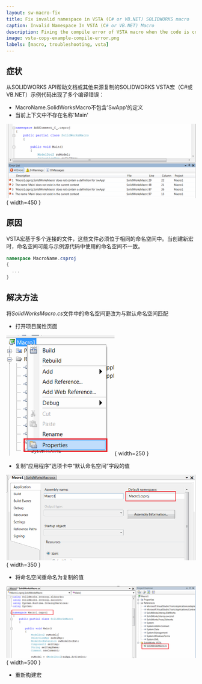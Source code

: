 ```yaml
---
layout: sw-macro-fix
title: Fix invalid namespace in VSTA (C# or VB.NET) SOLIDWORKS macro
caption: Invalid Namespace In VSTA (C# or VB.NET) Macro
description: Fixing the compile error of VSTA macro when the code is copied from the example
image: vsta-copy-example-compile-error.png
labels: [macro, troubleshooting, vsta]
---
```

## 症状

从SOLIDWORKS API帮助文档或其他来源复制的SOLIDWORKS VSTA宏（C#或VB.NET）示例代码出现了多个编译错误：

* MacroName.SolidWorksMacro不包含'SwApp'的定义
* 当前上下文中不存在名称'Main'

![从示例中复制代码到VSTA宏时出现编译错误](vsta-copy-example-compile-error.png){ width=450 }

## 原因

VSTA宏基于多个连接的文件，这些文件必须位于相同的命名空间中。当创建新宏时，命名空间可能与示例源代码中使用的命名空间不一致。

~~~ cs
namespace MacroName.csproj
{
  ...
}
~~~

## 解决方法

将*SolidWorksMacro.cs*文件中的命名空间更改为与默认命名空间匹配

* 打开项目属性页面

![VSTA宏项目属性](project-properties.png){ width=250 }

* 复制“应用程序”选项卡中“默认命名空间”字段的值

![VSTA项目的默认命名空间](project-default-namespace.png){ width=350 }

* 将命名空间重命名为复制的值

![重命名命名空间以匹配默认命名空间](modified-namespace.png){ width=500 }

* 重新构建宏